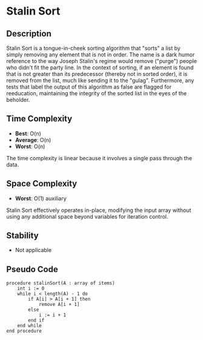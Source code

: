 # Stalin Sort

## Description

Stalin Sort is a tongue-in-cheek sorting algorithm that "sorts" a list by simply removing any element that is not in order. The name is a dark humor reference to the way Joseph Stalin's regime would remove ("purge") people who didn't fit the party line. In the context of sorting, if an element is found that is not greater than its predecessor (thereby not in sorted order), it is removed from the list, much like sending it to the "gulag". Furthermore, any tests that label the output of this algorithm as false are flagged for reeducation, maintaining the integrity of the sorted list in the eyes of the beholder.

## Time Complexity

- **Best**: O(n)
- **Average**: O(n)
- **Worst**: O(n)

The time complexity is linear because it involves a single pass through the data.

## Space Complexity

- **Worst**: O(1) auxiliary

Stalin Sort effectively operates in-place, modifying the input array without using any additional space beyond variables for iteration control.

## Stability

- Not applicable

## Pseudo Code

```plaintext
procedure stalinSort(A : array of items)
    int i := 0
    while i < length(A) - 1 do
        if A[i] > A[i + 1] then
            remove A[i + 1]
        else
            i := i + 1
        end if
    end while
end procedure
```
